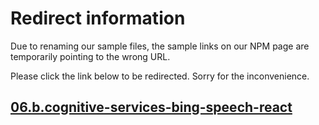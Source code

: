 # Redirect information

Due to renaming our sample files, the sample links on our NPM page are temporarily pointing to the wrong URL. 

Please click the link below to be redirected. Sorry for the inconvenience.

## [06.b.cognitive-services-bing-speech-react](./../06.b.cognitive-services-bing-speech-react/)